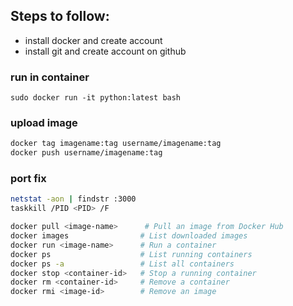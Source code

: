 ## Steps to follow:
- install docker and create account 
- install git and create account on github

### run in container
```
sudo docker run -it python:latest bash
```

### upload image
```bash
docker tag imagename:tag username/imagename:tag
docker push username/imagename:tag
```



### port fix
```bash
netstat -aon | findstr :3000
taskkill /PID <PID> /F
```

```bash
docker pull <image-name>      # Pull an image from Docker Hub
docker images                # List downloaded images
docker run <image-name>      # Run a container
docker ps                    # List running containers
docker ps -a                 # List all containers
docker stop <container-id>   # Stop a running container
docker rm <container-id>     # Remove a container
docker rmi <image-id>        # Remove an image
```
